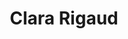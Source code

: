 ---
title: Clara Rigaud
last_name: Rigaud
description: "Clara Rigaud, développeuse-chercheuse"
image: /assets/images/members/clara-rigaud/portrait.jpg
portrait: /assets/images/members/clara-rigaud/portrait.jpg
portrait_alt: /assets/images/members/clara-rigaud/portrait-alt.jpg
expertise: Recherche & DIY
active: true
summary:
    list:
        - title: Métier
          content: Développeuse-Chercheuse
          microtype: experience
        - title: Diplômes
          content: Docteure, Interaction Humain-Machine (IHM), Institut des Systèmes Intelligents et de Robotique
          microtype: education
        - content: Master informatique, Environnements interactifs, Simulation Multiagents, Informatique Graphique, IA pour la Robotique, Sorbonne Université
          microtype: education
        - content: Licence, Mathématiques, Informatique, Sciences Cognitives (MIASHS), Université de Bordeaux
          microtype: education
        - content: DUT, Métiers du Multimédia et de l'Internet, IUT Bordeaux Montaigne
          microtype: education
        - content: Baccalauréat technologique, Electrotechnique, Lycée technique Galilée, Vienne
          microtype: education
    more_list:
        - title: Cofondatrice
          content: RandomPixelOrder
          microtype: affiliation
        - title: Publications
          content: "Exploring Capturing Approaches in Shared Fabrication Workshops: Current Practice and Opportunities"
          microtype: publication
        - content: "Automating Documentation Considered Harmful (Some of the Time)"
          microtype: publication
        - content: "From the Makerspace to the Web: Creating Knowledge Resources from Fabrication Activities"
          microtype: publication
        - content: "Code the Globe: Interactive Content for Spherical Displays with simple Webpages"
          microtype: publication
sections: 
    - title: Identité
      content: >
        30 ans, je vis à Paris, mais je suis née en Région Rhône-Alpes, à Givors, précisément. 
        J'ai grandi sur une petite colline entre Givors et Vienne, un peu loin du monde. 
        J'ai d'abord fait une première seconde, que j'ai ratée, une deuxième seconde, que j'ai ratée, et après on m'a gentiment proposé d'aller à "l'autre lycée", au bout de la ville, au milieu des concessionnaires auto, le lycée technique. 

        
        Là j'ai réalisé que je n'avais pas envie de devenir électricienne, mais il y avait un côté très concret qui me parlait  et c'est là que j'ai pris goût à l'informatique. Je faisais de l'électrotechnique. J'ai appris à programmer des grosses machines avec du courant triphasé, et puis des tapis roulants avec des Automates Programmables Industriels. On les contrôle en Grafcet<sup><a href="#note-1">1</a></sup>, c'était ma découverte de l'algorithmique. 
        
        
        J'avais déjà une culture du bricolage par mon père : si c'est cassé, on démonte, on regarde comment ça marche et on répare. Au collège, je réparais les casques audio de tout le monde ! Ça se cassait tout le temps alors qu'il suffisait de démonter et de refaire la soudure. C'est vraiment venu comme ça, très simplement, juste parce que je savais souder. 
        
        
        J'avais un prof d'informatique, Nicolas Morin, qui avait mis ses cours sur un site Internet qu'il avait fait lui-même avec Joomla. Comme je faisais beaucoup de musique, j'ai fait un site pour l'école de musique. Je jouais de la basse dans un petit groupe de reprises. *Nirvana*, *Rage against the machine*... Je me rappelle avoir chanté *Killing in the name* devant le Temple d'Auguste et de Livie pendant un festival à Vienne ! Je parlais pas du tout anglais, c'était tout en yaourt, épique...  


        <blockquote>Hardcore comme à Givors. Je crois que je maintiens la réputation.</blockquote>


        J'ai découvert HTML et CSS en mode bricolage, et j'ai trouvé le DUT SRC (Diplôme Universitaire de Technologie Services et Réseaux de Communication) qui mélangeait de l'informatique et des trucs cools. On est en 2012, Clara a 18 ans, elle postule sur Admission Post-Bac au DUT SRC de Bordeaux, et elle est acceptée. C'était le début de la vie seule et aussi de la responsabilité d'adulte. Mes parents me payaient un appartement, donc je leur devais de ne pas faire n'importe quoi. Je pars avec l'idée de faire deux ans, et après, on verra... mais au moins c'en sera fini avec les études. 


        À l'IUT, j'étais un peu outsider, mais je me sentais plutôt bien. J'ai pas mal fait la fête et aussi appris plein de trucs. En première année, j'ai fait un stage passionnant avec une sorte de génie punk, avec de la Kinect, de la robotique, ça faisait le lien entre l'informatique et les machines physiques. 
        
        
        En deuxième année, le drame, une fausse boîte avec un type tout seul qui faisait le design de sites Web à la chaîne, toujours la même typo. Je n'avais rien contre la Century Gothic, mais j'ai senti rapidement que quelque chose clochait. Il ne savait pas coder, et enchaînait les stagiaires pour avoir de la main d'œuvre gratuite. Comme il ne savait rien faire en code, je me débrouillais toute seule avec WordPress, et j'apprenais beaucoup. Ça m'a permis de savoir que je ne voulais pas non plus faire ça comme métier.


        J'ai fini l'IUT, mais je ne savais pas trop quoi faire de ma vie. Pour la première fois, quelqu'un m'avait dit que j'étais intelligente, et comme je m'intéressais beaucoup aux sciences cognitives, je me suis inscrite en L1 MIASHS. Je n'ai pas été acceptée à Bordeaux et je me suis retrouvée à Grenoble, et là j'ai très bien réussi. Le cadre était tellement austère que je n'avais que le travail, aucune distraction. Je suis revenue à Bordeaux pour la deuxième et la troisième année.


        C'était le début du collectif RandomPixelOrder<sup><a href="#note-2">2</a></sup>, que j'ai cofondée avec Jay Cartis<sup><a href="#note-3">3</a></sup>. Ce que j'apprenais à l'Université, je le mettais en œuvre dans un contexte artistique avec le collectif, que ce soit dans des installations, des festivals ou des fanzines. Dans le cadre de l'enseignement de Patrick Reuter, j'ai créé le site Web du festival de fanzines Zinefest, notamment l'expérience interactive de dessin collectif Zinternet<sup><a href="#note-4">4</a></sup>. C'était ma première application JavaScript, ça permettait de dessiner à plusieurs, et il y avait une base de données pour conserver toutes les productions, et des outils de publication automatique sur Tumblr. 


        Patrick m'a alors proposé un stage à l'Inria, pour travailler sur une interface sphérique : un écran tactile sur une boule, avec une projection par l'intérieur. J'ai contribué à écrire un framework permettant d'utiliser ce périphérique sans se préoccuper des transformations azimutales. J'ai beaucoup aimé l'Inria, ça a été ma première expérience de publication scientifique<sup><a href="#note-5">5</a></sup>, ma première expérience de réalité virtuelle, ça m'a motivée à continuer les études.


        J'aimais designer des trucs et coder des trucs. Et j'avais déjà une fascination pour la nature et la façon de s'en inspirer en informatique : bio-informatique, algorithmes évolutionnaires, insectes sociaux, réseaux de neurones, jeu de la vie... J'ai trouvé un Master à la Sorbonne qui traitait ces sujets avec un angle Interaction Humain-Machine (IHM), ça semblait parfait ! En fait, c'était un peu trop de statistiques à mon goût, mais c'était très intéressant. C'est là que j'ai appris à coder des shaders en WebGL. Le cours d'IHM avec Gilles Bailly m'a passionnée, et il m'a acceptée en stage à *l'Institut des Systèmes Intelligents et de la Robotique<sup><a href="#note-6">6</a></sup>*.


        J'ai toujours été sur un fil avec les études. J'ai vraiment eu beaucoup de chance que de nombreuses personnes me donnent ma chance, malgré des résultats scolaires pas toujours à la hauteur. Si toutes ces personnes ne m'avaient pas acceptée comme j'étais et fait confiance, je crois que je n'aurais pas pu faire ce que j'aime. Gilles m'a parlé d'une doctorante, Élodie Bouzbib, qui travaillait sur la réalité virtuelle (VR) et la robotique. J'étais aux anges !


        J'ai fait du traitement d'image en temps réel avec *OpenCV<sup><a href="#note-7">7</a></sup>*, des décors en VR, autour du sujet de l'haptique : comment donner la sensation du toucher, de la résistance, du poids, alors qu'il n'y a rien de réel ? J'ai aussi travaillé avec Benoit Geslain et Flavien Lebrun sur les illusions. Il y a toute une littérature en réalité virtuelle à propos de l'impact de la prédominance visuelle sur la perception du réel. C'était passionnant !
        
        
        À l'issue du stage, Yvonne Jansen<sup><a href="#note-8">8</a></sup> m'a proposé une thèse. J'étais complètement déstabilisée. J'avais l'impression de ne pas bien y arriver, je ne savais même pas si j'allais valider mon Master, et je n'avais jamais pensé faire une thèse. J'ai eu peur qu'Yvonne se soit trompée de personne tellement ça me paraissait improbable. Elle m'a dit, *Tu vas les avoir, tes rattrapages !* Et je les ai eus. J'ai même eu une mention *Assez bien* !
        
        
        La thèse a été difficile, en plein pendant les confinements. J'ai appris ROS<sup><a href="#note-9">9</a></sup> et je me suis vraiment plongée dans la robotique. J'ai construit un système expert de reconnaissance d'images permettant au robot de ne pas tomber, avec OpenCV. Puis Yvonne a imaginé Capush, un système très axé sur l'utilisation de caméras pour sédimenter la connaissance dans les fablabs, et ça a constitué le cœur de mon travail de doctorante. Ça a été à la fois très riche et très dur, cette période d'isolement a été éprouvante pour tout le monde je crois.


        Le 15 juin 2023, je soutiens, je vois la fierté dans le regard de mes parents et je suis heureuse que ce soit fini. Je suis épuisée, et j'ai besoin de digérer, alors je fais de la menuiserie. Pendant six mois. 
      notes:
        - title: Grafcet
          url: https://fr.wikipedia.org/wiki/Grafcet
        - title: RandomPixelOrder
          url: https://clararigaud.github.io/randompixelorder
          image: /assets/images/members/clara-rigaud/rpo.jpg
        - title: "@JayCartis"
          url: https://www.instagram.com/jaycartis/
        - title: Zinternet
          url: http://zinefest.fr/zinternet/_fr
        - title: Code the Globe
          url: https://inria.hal.science/hal-01523744/
        - title: ISIR
          url: https://www.isir.upmc.fr
        - title: OpenCV
          url: https://opencv.org
        - title: Yvonne Jansen
          url: http://yvonnejansen.me
        - title: Robotic Operating System
          url: https://www.ros.org
    - title: Fierté
      content: >
        J'ai fait ma mezzanine sur-mesure avec des matériaux de récupération, avec mes mains ! La récupération, c'était d'abord parce que je n'avais pas d'argent, une vision *prolo* avant d'être *écolo*. C'était un retour à la matière, sans ordinateurs, sans robots, juste du bois et ma scie circulaire *Sissi*. J'ai fait tous les tenons et mortaises à la scie à main, puis je me suis dit qu'à presque 30 ans, j'avais le droit de m'offrir une scie circulaire sur *Le bon coin*, une *Makita*, pas n'importe quoi. 


        <blockquote>Si t'as pas de scie circulaire à 30 ans, t'as raté ta vie.</blockquote>


        Ensuite, RandomPixelOrder. On avait envie de faire de beaux objets, et différentes manières de faire des choses avec l'informatique. Le côté génératif et bio-inspiré m'a toujours fascinée, et les techniques de création visuelle underground comme le glitch étaient trop limitées aux écrans. L'idée était de fabriquer des objets physiques à partir de ces esthétiques numériques. 
        
        
        On était entre deux niches, la micro-édition et l'art numérique expérimental. En 2015 c'était vraiment pas courant, on était très tranquilles... Le projet Screenshot était surtout de la curation, qui permettait de rencontrer plein de gens passionnants, et qui ont permis d'organiser des soirées avec du VJing, des performances. On a fait la dernière à *L'international*, de onze heures à cinq heures sur deux scènes, c'était vraiment drôle.


        Enfin, je suis fière de l'exposition à l'ebabx<sup><a href="#note-10">10</a></sup> avec Athanor. Nous avons créé l'intérieur d'un vaisseau spatial qui revenait d'exploration, avec des fresques, des projections et une installation physique pour le poste de pilotage. Beaucoup d'Arduino de la synthèse sonore, c'était un grand plaisir de la fabriquer et de voir les gens jouer avec. J'adore ça, construire quelque chose qui fait plaisir à d'autres.
      notes:
        - title: école supérieure des beaux-arts de Bordeaux
          url: https://www.ebabx.fr/fr
    - title: Qualité
      content: >
        Le travail bien fait, pour moi, c'est quand je me fais plaisir à le faire. Sinon, je ne le fais pas. La première caractéristique du travail bien fait, c'est que quand tu le regardes des années plus tard, tu le trouves toujours bien fait. Il survit au temps. C'est aussi un travail pendant lequel tu apprends, qui te transforme. C'est un travail qui a du sens, qui touche d'autres personnes et dans lequel je me sens à ma place. Il faut que le puzzle soit complet, et que je sois à ma place dans l'ensemble. Souvent, je prends la place que personne ne prend.
        
        
        Je n'ai pas de place attribuée dans un projet. Je touche à tout, et en général, je viens combler un manque. J'ai toujours été la *weirdo*, dans un domaine ou dans l'autre, celle qui est ailleurs, dont on ne comprend pas bien ce qu'elle fait ou ce qui l'intéresse. C'est peut-être la première fois de ma vie que je ne me sens pas étrange, c'est trop bien.


        Le projet parfait, c'est un projet avec des gens complètement dingues, passionnés par ce qu'ils font. Des gens qui savent faire des trucs incroyables et qui m'apprennent des choses nouvelles. Un projet dans lequel moi aussi je peux apporter du savoir-faire. 
      notes:
    - title: Curiosité
      content: >
        J'aime l'eau et la nature. J'ai passé beaucoup de temps en ville, et je sens que j'ai besoin de temps plus long, avec des animaux. J'ai fait beaucoup de voile, enfant. J'aime énormément ce que je fais, et je pense qu'à un moment je le ferai plus près de la mer. 


        J'apprends en suivant ma curiosité et ma passion. Comme pour les shaders, je n'ai pas eu de cours de shader, j'ai vu quelqu'un faire des trucs incroyables, j'ai eu envie de le faire et j'ai appris. 
      notes:
    - title: noesya
      content: >
        C'est le seul endroit où j'aurais pu travailler. J'ai l'impression d'avoir trouvé de l'éthique, des sensibilités. Je comprends les gens de l'équipe, il y a un socle. Les versions de moi se rassemblent, tout se connecte, c'est assez incroyable. 


        <blockquote>C'est la première fois que je ne suis pas chelou.</blockquote>
        
        
        C'est aussi la première fois que j'ai un salaire et de l'argent. Je vais pouvoir m'acheter des pulls et aller chez le coiffeur. J'ai une liste des choses que j'ai envie d'acheter avec mon premier salaire : une poubelle, un porte-savon... J'ai de grandes ambitions. Blague à part, je vais pouvoir aller au théâtre, voir des concerts à la Philarmonie, profiter de la richesse de Paris ! Et puis Billy, mon chat, va avoir des super croquettes.
      notes:
nav:
    previous:
        title: Arnaud Levy
        url: /equipe/arnaud-levy
    next:
        title: Olivia Simonet
        url: /equipe/olivia-simonet
---